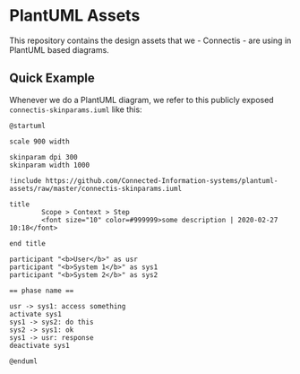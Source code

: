# PlantUML Assets

This repository contains the design assets that we - Connectis - are using in PlantUML based diagrams.

## Quick Example

Whenever we do a PlantUML diagram, we refer to this publicly exposed `connectis-skinparams.iuml` like this:
```plantuml
@startuml

scale 900 width

skinparam dpi 300
skinparam width 1000

!include https://github.com/Connected-Information-systems/plantuml-assets/raw/master/connectis-skinparams.iuml

title
        Scope > Context > Step
        <font size="10" color=#999999>some description | 2020-02-27 10:18</font>

end title

participant "<b>User</b>" as usr
participant "<b>System 1</b>" as sys1
participant "<b>System 2</b>" as sys2

== phase name ==

usr -> sys1: access something
activate sys1
sys1 -> sys2: do this
sys2 -> sys1: ok
sys1 -> usr: response
deactivate sys1

@enduml
```
